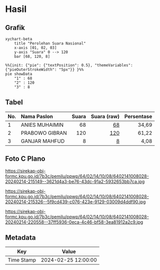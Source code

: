 # Hasil

## Grafik

```mermaid
xychart-beta
    title "Perolehan Suara Nasional"
    x-axis [01, 02, 03]
    y-axis "Suara" 0 --> 120
    bar [68, 120, 8]
```

```mermaid
%%{init: {"pie": {"textPosition": 0.5}, "themeVariables": {"pieOuterStrokeWidth": "5px"}} }%%
pie showData
    "1" : 68
    "2" : 120
    "3" : 8
```

## Tabel

| No. | Nama Paslon    | Suara | Suara (raw) | Persentase |
|:--- |:-------------- | -----:| -----------:| ----------:|
| 1   | ANIES MUHAIMIN | 68    | [68][p-1]   | 34,69      |
| 2   | PRABOWO GIBRAN | 120   | [120][p-2]  | 61,22      |
| 3   | GANJAR MAHFUD  | 8     | [8][p-3]    | 4,08       |


[p-1]: https://github.com/gigit-pemilu/pemilu-2024/blob/main/pilpres/hitung-suara/sub/64-kalimantan-timur/sub/02-kutai-kartanegara/sub/14-muara-jawa/sub/1008-muara-jawa/sub/028-tps/sub/paslon-1.txt
[p-2]: https://github.com/gigit-pemilu/pemilu-2024/blob/main/pilpres/hitung-suara/sub/64-kalimantan-timur/sub/02-kutai-kartanegara/sub/14-muara-jawa/sub/1008-muara-jawa/sub/028-tps/sub/paslon-2.txt
[p-3]: https://github.com/gigit-pemilu/pemilu-2024/blob/main/pilpres/hitung-suara/sub/64-kalimantan-timur/sub/02-kutai-kartanegara/sub/14-muara-jawa/sub/1008-muara-jawa/sub/028-tps/sub/paslon-3.txt

## Foto C Plano

https://sirekap-obj-formc.kpu.go.id/7b3c/pemilu/ppwp/64/02/14/10/08/6402141008028-20240214-215149--3621d4a3-be76-43dc-91a2-5932653bb7ca.jpg

https://sirekap-obj-formc.kpu.go.id/7b3c/pemilu/ppwp/64/02/14/10/08/6402141008028-20240214-215326--5f9cd439-c076-423e-9129-03009d4ddf90.jpg

https://sirekap-obj-formc.kpu.go.id/7b3c/pemilu/ppwp/64/02/14/10/08/6402141008028-20240214-220558--37ff5936-0eca-4c46-bf58-3ea81912a2c9.jpg


## Metadata

| Key        | Value               |
| ---------- | ------------------- |
| Time Stamp | 2024-02-25 12:00:00 |



